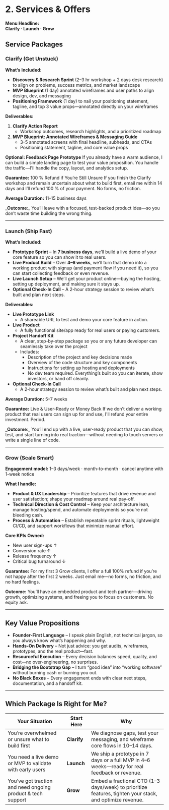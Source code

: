 # 2. Services & Offers

**Menu Headline:**  
**Clarify · Launch · Grow**

## Service Packages

### Clarify (Get Unstuck)

**What’s Included:**

- **Discovery & Research Sprint** (2–3 hr workshop + 2 days desk research) to align on problems, success metrics, and market landscape
- **MVP Blueprint** (1 day) annotated wireframes and user paths to align design, dev, and messaging
- **Positioning Framework** (1 day) to nail your positioning statement, tagline, and top 3 value props—annotated directly on your wireframes

**Deliverables:**

1. **Clarify Action Report**
    - Workshop outcomes, research highlights, and a prioritized roadmap
2. **MVP Blueprint: Annotated Wireframes & Messaging Guide**
    - 3–5 annotated screens with final headline, subheads, and CTAs
    - Positioning statement, tagline, and core value props

**Optional: Feedback Page Prototype** 
If you already have a warm audience, I can build a simple landing page to test your value proposition. You handle the traffic—I'll handle the copy, layout, and analytics setup.

**Guarantee:** 100 % Refund if You’re Still Unsure
If you finish the Clarify workshop and remain uncertain about what to build first, email me within 14 days and I’ll refund 100 % of your payment. No forms, no friction.

**Average Duration:** 11–15 business days

**_Outcome**:_ You’ll leave with a focused, test-backed product idea—so you don’t waste time building the wrong thing.

---

### Launch (Ship Fast)

**What’s Included:**

- **Prototype Sprint** – In **7 business days**, we’ll build a live demo of your core feature so you can show it to real users.
- **Live Product Build** – Over **4–6 weeks**, we’ll turn that demo into a working product with signup (and payment flow if you need it), so you can start collecting feedback or even revenue.
- **Live Launch Setup** – We’ll get your product online—buying the hosting, setting up deployment, and making sure it stays up.
- **Optional Check-In Call** – A 2-hour strategy session to review what’s built and plan next steps.

**Deliverables:**

- **Live Prototype Link**  
	- A shareable URL to test and demo your core feature in action.
- **Live Product**  
	- A fully functional site/app ready for real users or paying customers.
- **Project Handoff Kit**  
	- A clear, step-by-step package so you or any future developer can seamlessly take over the project
	- Includes:
		- Description of the project and key decisions made
	    - Overview of the code structure and key components
	    - Instructions for setting up hosting and deployments
		- No dev team required. Everything’s built so you can iterate, show investors, or hand off cleanly.
- **Optional Check-In Call**  
	- A 2-hour strategy session to review what’s built and plan next steps.

**Average Duration:** 5–7 weeks

**Guarantee:** Live & User-Ready or Money Back
If we don't deliver a working product that real users can sign up for and use, I'll refund your entire investment. Period.

**_Outcome**:_ You’ll end up with a live, user-ready product that you can show, test, and start turning into real traction—without needing to touch  servers or write a single line of code.

---

### Grow (Scale Smart)

**Engagement model:** 1–3 days/week · month-to-month · cancel anytime with 1-week notice

**What I handle:**  

- **Product & UX Leadership** – Prioritize features that drive revenue and user satisfaction; shape your roadmap around real pay-off.
- **Technical Direction & Cost Control** – Keep your architecture lean, manage hosting/spend, and automate deployments so you’re not bleeding cash.
- **Process & Automation** – Establish repeatable sprint rituals, lightweight CI/CD, and support workflows that minimize manual effort.

**Core KPIs Owned:**  

- New user sign-ups ↑
- Conversion rate ↑
- Release frequency ↑  
- Critical bug turnaround ↓  

**Guarantee:** For my first 3 Grow clients, I offer a full 100% refund if you’re not happy after the first 2 weeks. Just email me—no forms, no friction, and no hard feelings.

**Outcome:** You’ll have an embedded product and tech partner—driving growth, optimizing systems, and freeing you to focus on customers. No equity ask.

---

## Key Value Propositions

- **Founder-First Language** – I speak plain English, not technical jargon, so you always know what’s happening and why.
- **Hands-On Delivery** – Not just advice: you get audits, wireframes, prototypes, and the real product—fast.
- **Resourceful Execution** – Every decision balances speed, quality, and cost—no over-engineering, no surprises.
- **Bridging the Bootstrap Gap** – I turn “good idea” into “working software” without burning cash or burning you out.
- **No Black Boxes** – Every engagement ends with clear next steps, documentation, and a handoff kit.

---

## Which Package Is Right for Me?

| Your Situation                                              | Start Here  | Why                                                                                                      |
| ----------------------------------------------------------- | ----------- | -------------------------------------------------------------------------------------------------------- |
| You’re overwhelmed or unsure what to build first            | **Clarify** | We diagnose gaps, test your messaging, and wireframe core flows in 10–14 days.                           |
| You need a live demo or MVP to validate with early users    | **Launch**  | We ship a prototype in 7 days or a full MVP in 4–6 weeks—ready for real feedback or revenue.             |
| You’ve got traction and need ongoing product & tech support | **Grow**    | Embed a fractional CTO (1–3 days/week) to prioritize features, tighten your stack, and optimize revenue. |

